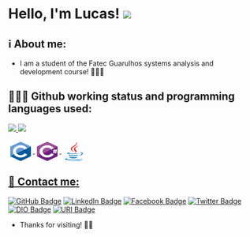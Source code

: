 # Hello, I'm Lucas! <img src=https://github.com/TheDudeThatCode/TheDudeThatCode/blob/master/Assets/Developer.gif width="60">

## ℹ About me:

- I am a student of the Fatec Guarulhos systems analysis and development course! 👨🏻‍🎓

## 👨🏻‍💻 Github working status and programming languages used:

 <div>
  <a href="https://github.com/lucasmarcuzo">
  <img height="150em" src="https://github-readme-stats.vercel.app/api?username=lucasmarcuzo&theme=algolia"/>
<img height="150em" src="https://github-readme-stats.vercel.app/api/top-langs/?username=lucasmarcuzo&layout=compact&theme=algolia"/>
</div>

<div style="display: inline_block"><br>
  <img align="center" alt="C" height="40" width="50" src="https://raw.githubusercontent.com/devicons/devicon/master/icons/c/c-original.svg"> 
  <img align="center" alt="Csharp" height="40" width="50" src="https://raw.githubusercontent.com/devicons/devicon/master/icons/csharp/csharp-original.svg"> 
  <img align="center" alt="Java" height="40" width="50" src="https://raw.githubusercontent.com/devicons/devicon/master/icons/java/java-original.svg"> 
</div>

## 📱 Contact me:

[![GitHub Badge](https://img.shields.io/badge/GitHub-100000?style=for-the-badge&logo=github&logoColor=whiteColor=white&link=https://github.com/lucasmarcuzo)](https://github.com/lucasmarcuzo) [![LinkedIn Badge](	https://img.shields.io/badge/LinkedIn-0077B5?style=for-the-badge&logo=linkedin&logoColor=white=white&link=https://www.linkedin.com/in/lucasmarcuzo/)](https://www.linkedin.com/in/lucasmarcuzo/) [![Facebook Badge](https://img.shields.io/badge/Facebook-1877F2?style=for-the-badge&logo=facebook&logoColor=white&link=https://facebook.com/LucasMarcuzzo)](https://facebook.com/LucasMarcuzzo) [![Twitter Badge](https://img.shields.io/badge/Twitter-1DA1F2?style=for-the-badge&logo=twitter&logoColor=white&link=https://twitter.com/lucassolace)](https://twitter.com/lucassolace) [![DIO Badge](https://img.shields.io/badge/Digital%20Inovation%20One-red?style=for-the-badge&link=https://web.digitalinnovation.one/users/lucas_marcuzo)](https://web.digitalinnovation.one/users/lucas_marcuzo) [![URI Badge](https://img.shields.io/badge/URI%20ONLINE%20JUDGE-gray?style=for-the-badge&link=https://www.urionlinejudge.com.br/judge/pt/profile/510115)](https://www.urionlinejudge.com.br/judge/pt/profile/510115)

- Thanks for visiting! 👋🏻
